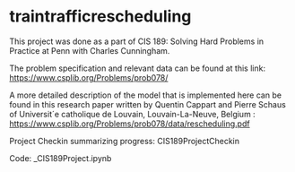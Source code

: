 # traintrafficrescheduling
This project was done as a part of CIS 189: Solving Hard Problems in Practice at Penn with Charles Cunningham.

The problem specification and relevant data can be found at this link: https://www.csplib.org/Problems/prob078/

A more detailed description of the model that is implemented here can be found in this research paper written by Quentin Cappart and Pierre Schaus of Universit´e catholique de Louvain, Louvain-La-Neuve, Belgium : https://www.csplib.org/Problems/prob078/data/rescheduling.pdf

Project Checkin summarizing progress: CIS189ProjectCheckin

Code: _CIS189Project.ipynb
